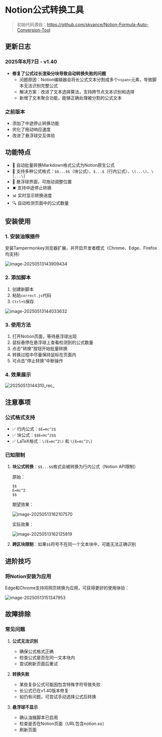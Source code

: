 # Notion公式转换工具

> 初始代码源自：https://github.com/skyance/Notion-Formula-Auto-Conversion-Tool

## 更新日志

### 2025年8月7日 - v1.40
- **修复了公式过长渲染分块导致自动转换失败的问题**
  - 问题原因：Notion编辑器会将长公式文本分割成多个`<span>`元素，导致脚本无法识别完整公式
  - 解决方案：改进了文本选择算法，支持跨节点文本识别和选择
  - 新增了文本聚合功能，能够正确处理被分割的公式文本

### 之前版本
- 添加了中途停止转换功能
- 优化了拖动响应速度
- 改进了悬浮球交互体验

## 功能特点

- 🔄 自动批量转换Markdown格式公式为Notion原生公式
- 📐 支持多种公式格式：`$$...$$`（块公式）、`$...$`（行内公式）、`\(...\)`、`\[...\]`
- 🎯 悬浮球界面，可拖动调整位置
- ⏹️ 支持中途停止转换
- 📊 实时显示转换进度
- 🔍 自动检测页面中的公式数量

## 安装使用

### 1. 安装油猴插件

安装Tampermonkey浏览器扩展，并开启开发者模式（Chrome、Edge、Firefox均支持）

![image-20250513143909434](./assets/image-20250513143909434.png)

### 2. 添加脚本

1. 创建新脚本
2. 粘贴`correct.js`代码
3. `Ctrl+S`保存

![image-20250513144033632](./assets/image-20250513144033632.png)

### 3. 使用方法

1. 打开Notion页面，等待悬浮球出现
2. 鼠标悬停在悬浮球上查看检测到的公式数量
3. 点击"转换"按钮开始批量转换
4. 转换过程中尽量保持鼠标在页面内
5. 可点击"停止转换"中断操作

### 4. 效果展示

![20250513144310_rec_](./assets/20250513144310_rec_.gif)

## 注意事项

### 公式格式支持

- ✅ 行内公式：`$E=mc^2$`
- ✅ 块公式：`$$E=mc^2$$`
- ✅ LaTeX格式：`\(E=mc^2\)` 和 `\[E=mc^2\]`

### 已知限制

1. **块公式转换**：`$$...$$`格式会被转换为行内公式（Notion API限制）
   
   原始：
   ```
   $$
   E=mc^2
   $$
   ```
   
   期望效果：
   
   ![image-20250513162107570](./assets/image-20250513162107570.png)
   
   实际效果：
   
   ![image-20250513162125819](./assets/image-20250513162125819.png)

2. **跨区块限制**：如果`$$`符号不在同一个文本块中，可能无法正确识别

## 进阶技巧

### 将Notion安装为应用

Edge和Chrome支持将网页转换为应用，可获得更好的使用体验：

![image-20250513151347953](./assets/image-20250513151347953.png)

## 故障排除

### 常见问题

1. **公式无法识别**
   - 确保公式格式正确
   - 检查公式是否在同一文本块内
   - 尝试刷新页面后重试

2. **转换失败**
   - 某些复杂公式可能因包含特殊字符导致失败
   - 长公式已在v1.40版本修复
   - 如仍有问题，可尝试手动选择公式后转换

3. **悬浮球不显示**
   - 确认油猴脚本已启用
   - 检查是否在Notion页面（URL包含notion.so）
   - 刷新页面
